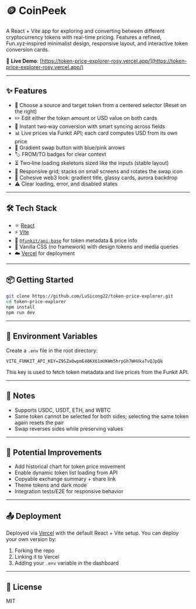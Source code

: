 # 🪙 CoinPeek

A React + Vite app for exploring and converting between different cryptocurrency tokens with real-time pricing. Features a refined, Fun.xyz‑inspired minimalist design, responsive layout, and interactive token conversion cards.

🔗 **Live Demo**: [https://token-price-explorer-rosy.vercel.app/](https://token-price-explorer-rosy.vercel.app/)

---

## ✨ Features

- 🔘 Choose a source and target token from a centered selector (Reset on the right)
- ✏️ Edit either the token amount or USD value on both cards
- 💱 Instant two‑way conversion with smart syncing across fields
- 📊 Live prices via Funkit API; each card computes USD from its own price
- 🔁 Gradient swap button with blue/pink arrows
- 🏷️ FROM/TO badges for clear context
- ⏳ Two‑line loading skeletons sized like the inputs (stable layout)
- 🧱 Responsive grid; stacks on small screens and rotates the swap icon
- 🎨 Cohesive web3 look: gradient title, glassy cards, aurora backdrop
- ⚠️ Clear loading, error, and disabled states

---

## 🛠️ Tech Stack

- ⚛️ [React](https://reactjs.org/)
- ⚡ [Vite](https://vitejs.dev/)
- 🔌 [`@funkit/api-base`](https://www.npmjs.com/package/@funkit/api-base) for token metadata & price info
- 🎨 Vanilla CSS (no framework) with design tokens and media queries
- ☁️ [Vercel](https://vercel.com/) for deployment

---

## 📦 Getting Started

```bash
git clone https://github.com/LuSicong22/token-price-explorer.git
cd token-price-explorer
npm install
npm run dev
```

---

## 🔐 Environment Variables

Create a `.env` file in the root directory:

```env
VITE_FUNKIT_API_KEY=Z9SZaOwpmE40KX61mUKWm5hrpGh7WHVkaTvQJpQk
```

This key is used to fetch token metadata and live prices from the Funkit API.

---

## 🧠 Notes

- Supports USDC, USDT, ETH, and WBTC
- Same token cannot be selected for both sides; selecting the same token again resets the pair
- Swap reverses sides while preserving values

---

## 🧪 Potential Improvements

- Add historical chart for token price movement
- Enable dynamic token list loading from API
- Copyable exchange summary + share link
- Theme tokens and dark mode
- Integration tests/E2E for responsive behavior

---

## 📤 Deployment

Deployed via [Vercel](https://vercel.com) with the default React + Vite setup. You can deploy your own version by:

1. Forking the repo
2. Linking it to Vercel
3. Adding your `.env` variable in the dashboard

---

## 📄 License

MIT

